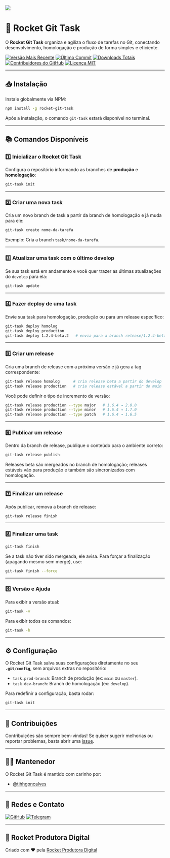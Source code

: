<img src="https://raw.githubusercontent.com/filipedeschamps/rss-feed-emitter/master/content/logo.gif">

# 🚀 Rocket Git Task

O **Rocket Git Task** organiza e agiliza o fluxo de tarefas no Git, conectando desenvolvimento, homologação e produção de forma simples e eficiente.

[![Versão Mais Recente](https://img.shields.io/github/release/tihhgoncalves/rocket-git-task.svg?style=flat)]()
[![Último Commit](https://img.shields.io/github/last-commit/tihhgoncalves/rocket-git-task.svg?style=flat)]()
[![Downloads Totais](https://img.shields.io/npm/dt/rocket-git-task.svg?style=flat)](https://www.npmjs.com/package/rocket-git-task)
[![Contribuidores do GitHub](https://img.shields.io/github/contributors/tihhgoncalves/rocket-git-task.svg?style=flat)]()
[![Licença MIT](https://img.shields.io/badge/Licença-MIT-yellow.svg)](https://opensource.org/licenses/)

---

## 📥 Instalação

Instale globalmente via NPM:

```sh
npm install -g rocket-git-task
```

Após a instalação, o comando `git-task` estará disponível no terminal.

---

## 📚 Comandos Disponíveis

### 1️⃣ Inicializar o Rocket Git Task

Configura o repositório informando as branches de **produção** e **homologação**:

```sh
git-task init
```

---

### 2️⃣ Criar uma nova task

Cria um novo branch de task a partir da branch de homologação e já muda para ele:

```sh
git-task create nome-da-tarefa
```

Exemplo: Cria a branch `task/nome-da-tarefa`.

---

### 3️⃣ Atualizar uma task com o último develop

Se sua task está em andamento e você quer trazer as últimas atualizações do `develop` para ela:

```sh
git-task update
```

---

### 4️⃣ Fazer deploy de uma task

Envie sua task para homologação, produção ou para um release específico:

```sh
git-task deploy homolog
git-task deploy production
git-task deploy 1.2.4-beta.2   # envia para a branch release/1.2.4-beta.2
```

---

### 5️⃣ Criar um release

Cria uma branch de release com a próxima versão e já gera a tag correspondente:

```sh
git-task release homolog      # cria release beta a partir do develop
git-task release production   # cria release estável a partir do main
```

Você pode definir o tipo de incremento de versão:

```sh
git-task release production --type major   # 1.6.4 → 2.0.0
git-task release production --type minor   # 1.6.4 → 1.7.0
git-task release production --type patch   # 1.6.4 → 1.6.5
```

---

### 6️⃣ Publicar um release

Dentro da branch de release, publique o conteúdo para o ambiente correto:

```sh
git-task release publish
```

Releases beta são mergeados no branch de homologação; releases estáveis vão para produção e também são sincronizados com homologação.

---

### 7️⃣ Finalizar um release

Após publicar, remova a branch de release:

```sh
git-task release finish
```

---

### 8️⃣ Finalizar uma task

```sh
git-task finish
```

Se a task não tiver sido mergeada, ele avisa. Para forçar a finalização (apagando mesmo sem merge), use:

```sh
git-task finish --force
```

---

### 9️⃣ Versão e Ajuda

Para exibir a versão atual:

```sh
git-task -v
```

Para exibir todos os comandos:

```sh
git-task -h
```

---

## ⚙️ Configuração

O Rocket Git Task salva suas configurações diretamente no seu **`.git/config`**, sem arquivos extras no repositório:

- `task.prod-branch`: Branch de produção (ex: `main` ou `master`).
- `task.dev-branch`: Branch de homologação (ex: `develop`).

Para redefinir a configuração, basta rodar:

```sh
git-task init
```

---

## 🙌 Contribuições

Contribuições são sempre bem-vindas! Se quiser sugerir melhorias ou reportar problemas, basta abrir uma [issue](https://github.com/tihhgoncalves/rocket-git-task/issues).

---

## 👨‍💻 Mantenedor

O Rocket Git Task é mantido com carinho por:

- [@tihhgoncalves](https://github.com/tihhgoncalves)

---

## 🔗 Redes e Contato

[![GitHub](https://img.shields.io/badge/GitHub-181717.svg?style=for-the-badge&logo=GitHub&logoColor=white)](https://github.com/tihhgoncalves)
[![Telegram](https://img.shields.io/badge/Telegram-26A5E4.svg?style=for-the-badge&logo=Telegram&logoColor=white)](https://t.me/tihhgoncalves)

---

## 🚀 Rocket Produtora Digital

Criado com ♥ pela [Rocket Produtora Digital](https://www.produtorarocket.com)